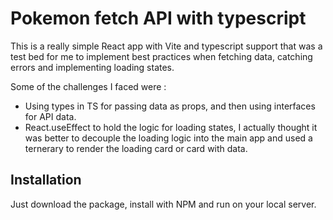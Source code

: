 # Pokemon fetch API with typescript

This is a really simple React app with Vite and typescript support that was a test bed for me to implement best practices when fetching data, catching errors and implementing loading states.

Some of the challenges I faced were :

* Using types in TS for passing data as props, and then using interfaces for API data.
* React.useEffect to hold the logic for loading states, I actually thought it was better to decouple the loading logic into the main app and used a ternerary to render the loading card or card with data.

## Installation

Just download the package, install with NPM and run on your local server.
